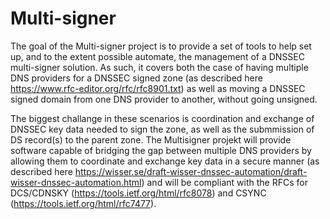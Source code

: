 # Multi-signer

The goal of the Multi-signer project is to provide a set of tools to help set up, and to the extent possible automate, the management of a DNSSEC multi-signer solution. As such, it covers both the case of having multiple DNS providers for a DNSSEC signed zone (as described here https://www.rfc-editor.org/rfc/rfc8901.txt) as well as moving a DNSSEC signed domain from one DNS provider to another, without going unsigned.

The biggest challange in these scenarios is coordination and exchange of DNSSEC key data needed to sign the zone, as well as the submmission of DS record(s) to the parent zone. The Multisigner projekt will provide software capable of bridging the gap between multiple DNS providers by allowing them to coordinate and exchange key data in a secure manner (as described here https://wisser.se/draft-wisser-dnssec-automation/draft-wisser-dnssec-automation.html) and will be compliant with the RFCs for DCS/CDNSKY (https://tools.ietf.org/html/rfc8078) and CSYNC (https://tools.ietf.org/html/rfc7477).
